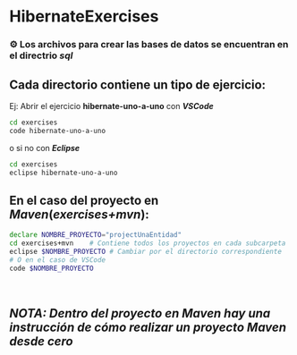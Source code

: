 # HibernateExercises

### :gear: Los archivos para crear las bases de datos se encuentran en el directrio _sql_

## Cada directorio contiene un tipo de ejercicio:
Ej: Abrir el ejercicio __hibernate-uno-a-uno__ con ___VSCode___
```bash
cd exercises
code hibernate-uno-a-uno
```
o si no con ___Eclipse___
```bash
cd exercises
eclipse hibernate-uno-a-uno
```

## En el caso del proyecto en ___Maven___(_exercises+mvn_):
```bash
declare NOMBRE_PROYECTO="projectUnaEntidad"
cd exercises+mvn    # Contiene todos los proyectos en cada subcarpeta
eclipse $NOMBRE_PROYECTO # Cambiar por el directorio correspondiente
# O en el caso de VSCode
code $NOMBRE_PROYECTO
```
<br>

## _NOTA: Dentro del proyecto en Maven hay una instrucción de cómo realizar un proyecto Maven desde cero_
